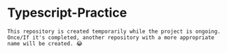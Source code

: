 # Typescript-Practice
```
This repository is created temporarily while the project is ongoing. 
Once/If it's completed, another repository with a more appropriate name will be created. 😂
```
